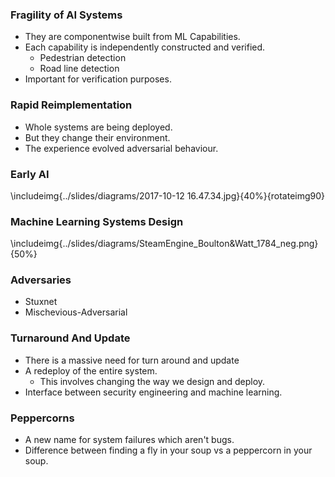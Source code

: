 ### Fragility of AI Systems

* They are componentwise built from ML Capabilities.
* Each capability is independently constructed and verified.
    * Pedestrian detection
    * Road line detection
* Important for verification purposes.

### Rapid Reimplementation

* Whole systems are being deployed.
* But they change their environment.
* The experience evolved adversarial behaviour.

### Early AI

\includeimg{../slides/diagrams/2017-10-12 16.47.34.jpg}{40%}{rotateimg90}

### Machine Learning Systems Design

\includeimg{../slides/diagrams/SteamEngine_Boulton&Watt_1784_neg.png}{50%}

### Adversaries

* Stuxnet
* Mischevious-Adversarial

### Turnaround And Update

* There is a massive need for turn around and update
* A redeploy of the entire system.
    * This involves changing the way we design and deploy.
* Interface between security engineering and machine learning.

### Peppercorns

* A new name for system failures which aren't bugs.
* Difference between finding a fly in your soup vs a peppercorn in
  your soup. 

<!--
### {.slide: data-transition="none"}

<center><video height="600" type="video/mp4"><source src="../slides/diagrams/paolo-peppercorn.mp4" height="80%"></video></center>

### {.slide: data-transition="none"}

<center><video type="video/mp4"><source src="../slides/diagrams/paolo-save.mp4"></video></center>
-->
